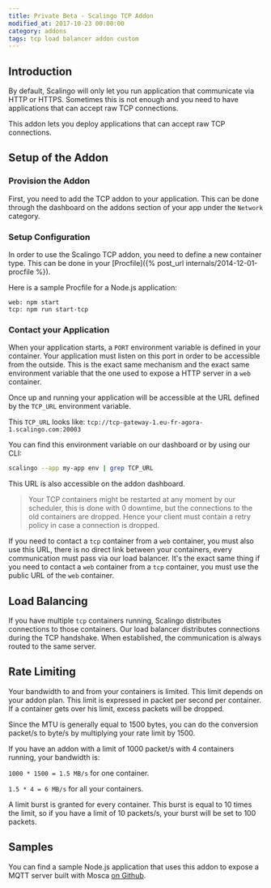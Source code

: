 ```yaml
---
title: Private Beta - Scalingo TCP Addon
modified_at: 2017-10-23 00:00:00
category: addons
tags: tcp load balancer addon custom
---
```


## Introduction

By default, Scalingo will only let you run application that communicate via
HTTP or HTTPS. Sometimes this is not enough and you need to have applications
that can accept raw TCP connections.

This addon lets you deploy applications that can accept raw TCP connections.

## Setup of the Addon

### Provision the Addon

First, you need to add the TCP addon to your application. This can be done
through the dashboard on the addons section of your app under the `Network`
category.

### Setup Configuration

In order to use the Scalingo TCP addon, you need to define a new container
type. This can be done in your [Procfile]({% post_url
internals/2014-12-01-procfile %}).

Here is a sample Procfile for a Node.js application:

```
web: npm start
tcp: npm run start-tcp
```

### Contact your Application

When your application starts, a `PORT` environment variable is defined in your
container. Your application must listen on this port in order to be accessible
from the outside. This is the exact same mechanism and the exact same
environment variable that the one used to expose a HTTP server in a `web`
container.

Once up and running your application will be accessible at the URL defined by
the `TCP_URL` environment variable.

This `TCP_URL` looks like:
`tcp://tcp-gateway-1.eu-fr-agora-1.scalingo.com:20003`

You can find this environment variable on our dashboard or by using our CLI:

```bash
scalingo --app my-app env | grep TCP_URL
```

This URL is also accessible on the addon dashboard.

<blockquote class="info">
  Your TCP containers might be restarted at any moment by our scheduler, this
  is done with 0 downtime, but the connections to the old containers are
  dropped. Hence your client must contain a retry policy in case a connection
  is dropped.
</blockquote>

If you need to contact a `tcp` container from a `web` container, you must also
use this URL, there is no direct link between your containers, every
communication must pass via our load balancer. It's the exact same thing if you
need to contact a `web` container from a `tcp` container, you must use the
public URL of the `web` container.

## Load Balancing

If you have multiple `tcp` containers running, Scalingo distributes connections
to those containers. Our load balancer distributes connections during the TCP
handshake. When established, the communication is always routed to the same
server.

## Rate Limiting

Your bandwidth to and from your containers is limited. This limit depends on
your addon plan. This limit is expressed in packet per second per container. If
a container gets over his limit, excess packets will be dropped.

Since the MTU is generally equal to 1500 bytes, you can do the conversion
packet/s to byte/s by multiplying your rate limit by 1500.

If you have an addon with a limit of 1000 packet/s with 4 containers running,
your bandwidth is:

`1000 * 1500 = 1.5 MB/s` for one container.

`1.5 * 4 = 6 MB/s` for all your containers.

A limit burst is granted for every container. This burst is equal to 10 times
the limit, so if you have a limit of 10 packets/s, your burst will be set to 100
packets.

## Samples

You can find a sample Node.js application that uses this addon to expose a
MQTT server built with Mosca
[on Github](https://github.com/Scalingo/sample-node-mosca).
